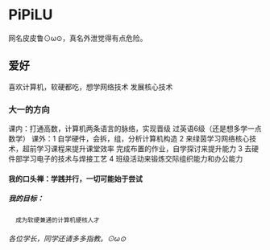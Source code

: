 # PiPiLU
网名皮皮鲁⊙ω⊙，真名外泄觉得有点危险。
## 爱好
喜欢计算机，软硬都吃，想学网络技术
发展核心技术
### 大一的方向
课内：打通高数，计算机两条语言的脉络，实现晋级
     过英语6级（还是想多学一点数学）
课外：1 自学硬件，会拆，组，分析计算机构造
     2 来绿茵学习网络核心技术，超前学习课程来提升课堂效率
       完成布置的作业，自学探讨来提升能力
     3 去硬件部学习电子的技术与焊接工艺
     4 班级活动来锻炼交际组织能力和办公能力
#### 我的口头禅：学践并行，一切可能始于尝试
##### 我的目标：
      成为软硬兼通的计算机硬核人才
###### 各位学长，同学还请多多指教。⊙ω⊙


